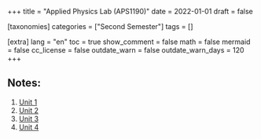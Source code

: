 +++
title = "Applied Physics Lab (APS1190)"
date = 2022-01-01
draft = false

[taxonomies]
categories = ["Second Semester"]
tags = []

[extra]
lang = "en"
toc = true
show_comment = false
math = false
mermaid = false
cc_license = false
outdate_warn = false
outdate_warn_days = 120
+++

<h2>Notes:</h2>


1. <a href="https://api.amu.ac.in/storage/file/study_material/1522455073_10059211.pdf" target="_blank">Unit 1</a>
2. <a href="https://api.amu.ac.in/storage//file/study_material/99997831.pdf" target="_blank">Unit 2</a>
3. <a href="https://api.amu.ac.in/storage//file/study_material/99997832.pdf" target="_blank">Unit 3</a>
4. <a href="https://api.amu.ac.in/storage/file/study_material/766870693_10059211.pdf" target="_blank">Unit 4</a>



